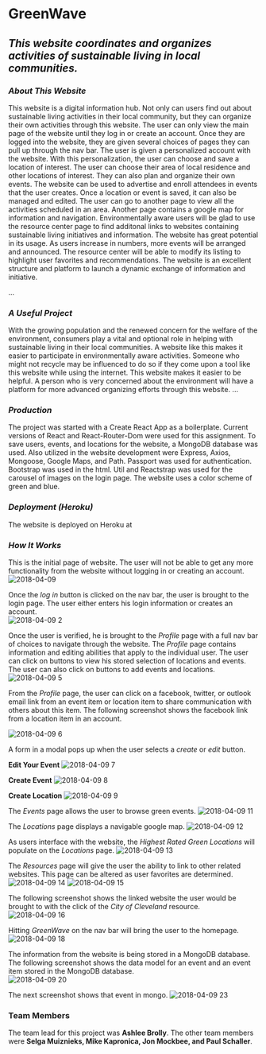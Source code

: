 # **GreenWave**

## *This website coordinates and organizes activities of sustainable living in local communities.*

### *About This Website*
This website is a digital information hub.  Not only can users find out about sustainable living activities in their local community, but they can organize their own activities through this website.  The user can only view the main page of the website until they log in or create an account.  Once they are logged into the website, they are given several choices of pages they can pull up through the nav bar.  The user is given a personalized account with the website.   With this personalization, the user can choose and save a location of interest.  The user can choose their area of local residence and other locations of interest.  They can also plan and organize their own events.  The website can be used to advertise and enroll attendees in events that the user creates.  Once a location or event is saved, it can also be managed and edited.  The user can go to another page to view all the activities scheduled in an area.  Another page contains a google map for information and navigation.  Environmentally aware users will be glad to use the resource center page to find additonal links to websites containing sustainable living initiatives and information.  The website has great potential in its usage.  As users increase in numbers, more events will be arranged and announced.  The resource center will be able to modify its listing to highlight user favorites and recommendations.  The website is an excellent structure and platform to launch a dynamic exchange of information and initiative. 

...
### *A Useful Project*
With the growing population and the renewed concern for the welfare of the environment, consumers play a vital and optional role in helping with sustainable living in their local communities.  A website like this makes it easier to participate in environmentally aware activities.  Someone who might not recycle may be influenced to do so if they come upon a tool like this website while using the internet.  This website makes it easier to be helpful.  A person who is very concerned about the environment will have a platform for more advanced organizing efforts through this website.
...

### *Production*
The project was started with a Create React App as a boilerplate. Current versions of React and React-Router-Dom were used for this assignment. To save users, events, and locations for the website, a MongoDB database was used. Also utilized in the website development were Express, Axios, Mongoose, Google Maps, and Path.  Passport was used for authentication.  Bootstrap was used in the html.  Util and Reactstrap was used for the carousel of images on the login page.  The website uses a color scheme of green and blue.

### *Deployment (Heroku)*
The website is deployed on Heroku at 


### *How It Works*

This is the initial page of website.  The user will not be able to get any more functionality from the website without logging in or creating an account.
![2018-04-09](https://user-images.githubusercontent.com/30198872/38529929-cd8e7abe-3c35-11e8-8f83-6e9f143d5337.png)



Once the *log in* button is clicked on the nav bar, the user is brought to the login page.  The user either enters his login information or creates an account.  
![2018-04-09 2](https://user-images.githubusercontent.com/30198872/38529795-1cca2322-3c35-11e8-9672-9f5dd8b5618d.png)



Once the user is verified, he is brought to the *Profile* page with a full nav bar of choices to navigate through the website.  The *Profile* page contains information and editing abilities that apply to the individual user.  The user can click on buttons to view his stored selection of locations and events.  The user can also click on buttons to add events and locations.  
![2018-04-09 5](https://user-images.githubusercontent.com/30198872/38529810-2d7db0da-3c35-11e8-98f4-a9ecee4b7826.png)


From the *Profile* page, the user can click on a facebook, twitter, or outlook email link from an event item or location item to share communication with others about this item.  The following screenshot shows the facebook link from a location item in an account.

![2018-04-09 6](https://user-images.githubusercontent.com/30198872/38529815-350b9218-3c35-11e8-88c7-beb0201a3048.png)

A form in a modal pops up when the user selects a *create* or *edit* button.

**Edit Your Event**
![2018-04-09 7](https://user-images.githubusercontent.com/30198872/38529817-38d43544-3c35-11e8-930f-e90d92c92f15.png)

**Create Event**
![2018-04-09 8](https://user-images.githubusercontent.com/30198872/38529818-3dc5349a-3c35-11e8-9969-b29c8d3db6c4.png)

**Create Location**
![2018-04-09 9](https://user-images.githubusercontent.com/30198872/38529820-4123aec8-3c35-11e8-9e4b-1513facc58b6.png)


The *Events* page allows the user to browse green events.
![2018-04-09 11](https://user-images.githubusercontent.com/30198872/38529829-494a1e02-3c35-11e8-9ff4-a8153c03d000.png)


The *Locations* page displays a navigable google map.
![2018-04-09 12](https://user-images.githubusercontent.com/30198872/38529834-4e31788e-3c35-11e8-970a-d2d01dabe7ce.png)


As users interface with the website, the *Highest Rated Green Locations* will populate on the *Locations* page.
![2018-04-09 13](https://user-images.githubusercontent.com/30198872/38529838-55f09e42-3c35-11e8-8fae-ef3a282c1b81.png)


The *Resources* page will give the user the ability to link to other related websites.  This page can be altered as user favorites are determined.
![2018-04-09 14](https://user-images.githubusercontent.com/30198872/38529850-649a5be0-3c35-11e8-9f79-57b13831e4d6.png)
![2018-04-09 15](https://user-images.githubusercontent.com/30198872/38529856-69b835b6-3c35-11e8-8a9c-a8c6c8cb9fb4.png)



The following screenshot shows the linked website the user would be brought to with the click of the *City of Cleveland* resource.
![2018-04-09 16](https://user-images.githubusercontent.com/30198872/38529864-736f22cc-3c35-11e8-8a90-405d4a04acf5.png)


Hitting *GreenWave* on the nav bar will bring the user to the homepage.
![2018-04-09 18](https://user-images.githubusercontent.com/30198872/38529883-86380dd8-3c35-11e8-8e87-062eb35bf691.png)


The information from the website is being stored in a MongoDB database.  The following screenshot shows the data model for an event and an event item stored in the MongoDB database.  
![2018-04-09 20](https://user-images.githubusercontent.com/30198872/38529897-9d680e04-3c35-11e8-9773-33a2b2b540d7.png)

The next screenshot shows that event in mongo.
![2018-04-09 23](https://user-images.githubusercontent.com/30198872/38529908-b5b4c2c2-3c35-11e8-885a-dadf7db79baf.png)


### **Team Members**
The team lead for this project was **Ashlee Brolly**.  The other team members were **Selga Muiznieks, Mike Kapronica, Jon Mockbee, and Paul Schaller**.
